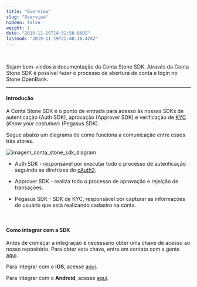 ```yaml
---
title: "Overview"
slug: "Overview"
hidden: false
weight: 1
date: "2019-11-19T14:32:50.860Z"
lastmod: "2019-11-19T22:48:16.424Z"
---
```



<br>

Sejam bem-vindos à documentação da Conta Stone SDK. Através da Conta Stone SDK é possível fazer o processo de abertura de conta e login no Stone OpenBank.



---


#### **Introdução**


A Conta Stone SDK é o ponto de entrada para acesso às nossas SDKs de autenticação (Auth SDK), aprovação (Approver SDK) e verificação de [KYC](https://en.wikipedia.org/wiki/Know_your_customer) (_Know your costumer_) (Pegasus SDK). 

Segue abaixo um diagrama de como funciona a comunicação entre esses três atores.


![imagem_conta_stone_sdk_diagram](/docs/guias/conta-stone-sdk/overview/conta-stone-sdk-diagram.png)


- Auth SDK - responsável por executar todo o processo de autenticação seguindo as diretrizes do [oAuth2](https://oauth.net/2/).

- Approver SDK - realiza todo o processo de aprovação e rejeição de transações.

- Pegasus SDK - SDK de KYC, responsável por capturar as informações do usuário que está realizando cadastro na conta.


<br>


#### **Como integrar com a SDK**


Antes de começar a integração é necessário obter uma chave de acesso ao nosso repositório. Para obter esta chave, entre em contato com a gente [aqui](https://app.pipefy.com/public/form/Qz4ptt_W?origem_do_lead=%22Documenta%C3%A7%C3%A3o%22). 

Para integrar com o **iOS**, acesse [aqui](/docs/guias/conta-stone-sdk/sdk-sample-ios).

Para integrar com o **Android**, acesse [aqui](/docs/guias/conta-stone-sdk/sdk-sample-android).